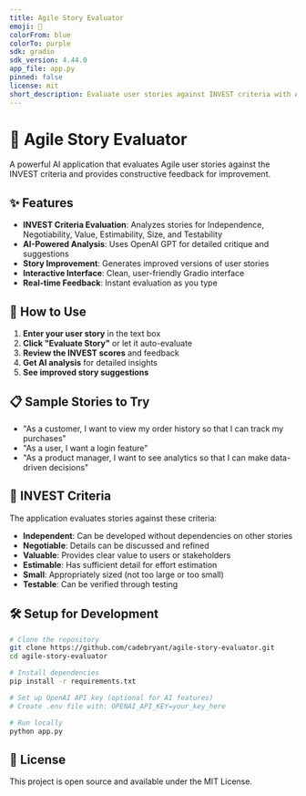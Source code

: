 ```yaml
---
title: Agile Story Evaluator
emoji: 🎯
colorFrom: blue
colorTo: purple
sdk: gradio
sdk_version: 4.44.0
app_file: app.py
pinned: false
license: mit
short_description: Evaluate user stories against INVEST criteria with AI-powered feedback
---
```


# 🎯 Agile Story Evaluator

A powerful AI application that evaluates Agile user stories against the INVEST criteria and provides constructive feedback for improvement.

## ✨ Features

- **INVEST Criteria Evaluation**: Analyzes stories for Independence, Negotiability, Value, Estimability, Size, and Testability
- **AI-Powered Analysis**: Uses OpenAI GPT for detailed critique and suggestions
- **Story Improvement**: Generates improved versions of user stories
- **Interactive Interface**: Clean, user-friendly Gradio interface
- **Real-time Feedback**: Instant evaluation as you type

## 🚀 How to Use

1. **Enter your user story** in the text box
2. **Click "Evaluate Story"** or let it auto-evaluate
3. **Review the INVEST scores** and feedback
4. **Get AI analysis** for detailed insights
5. **See improved story suggestions**

## 📋 Sample Stories to Try

- "As a customer, I want to view my order history so that I can track my purchases"
- "As a user, I want a login feature"
- "As a product manager, I want to see analytics so that I can make data-driven decisions"

## 🔧 INVEST Criteria

The application evaluates stories against these criteria:

- **Independent**: Can be developed without dependencies on other stories
- **Negotiable**: Details can be discussed and refined
- **Valuable**: Provides clear value to users or stakeholders
- **Estimable**: Has sufficient detail for effort estimation
- **Small**: Appropriately sized (not too large or too small)
- **Testable**: Can be verified through testing

## 🛠️ Setup for Development

```bash
# Clone the repository
git clone https://github.com/cadebryant/agile-story-evaluator.git
cd agile-story-evaluator

# Install dependencies
pip install -r requirements.txt

# Set up OpenAI API key (optional for AI features)
# Create .env file with: OPENAI_API_KEY=your_key_here

# Run locally
python app.py
```

## 📄 License

This project is open source and available under the MIT License.